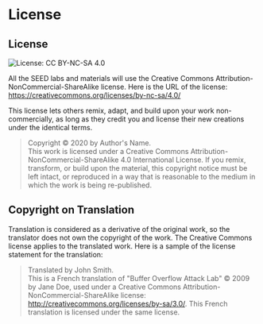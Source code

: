 # License 

## License

![License: CC BY-NC-SA 4.0](https://img.shields.io/badge/License-CC%20BY--NC--SA%204.0-lightgrey.svg)

All the SEED labs and materials will use the Creative Commons
Attribution-NonCommercial-ShareAlike license. 
Here is the URL of the license: https://creativecommons.org/licenses/by-nc-sa/4.0/


This license lets others remix, adapt, and build upon your work non-commercially, as long as they credit you and license their new creations under the identical terms.

> Copyright &copy; 2020 by Author's Name.<br>
This work is licensed under a Creative Commons
Attribution-NonCommercial-ShareAlike 4.0 International License. 
If you remix, transform, or build upon the material,
this copyright notice must be left intact, or reproduced in a way that is reasonable to
the medium in which the work is being re-published.


## Copyright on Translation

Translation is considered as a derivative of the original work, so the 
translator does not own the copyright of the work. The Creative Commons license applies to the translated work. Here is a sample of the license statement for the translation:

>Translated by John Smith.<br>
This is a French translation of "Buffer Overflow Attack Lab" © 2009 by Jane Doe,
used under a Creative Commons Attribution-NonCommercial-ShareAlike
license: http://creativecommons.org/licenses/by-sa/3.0/. This French
translation is licensed under the same license. 
